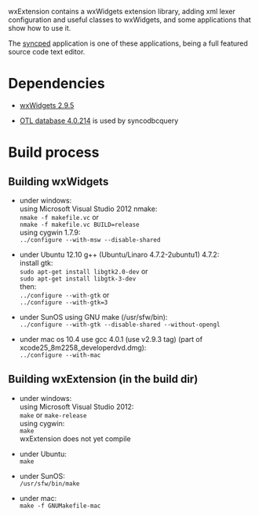 wxExtension contains a wxWidgets extension library, adding xml lexer 
configuration and useful classes to wxWidgets, 
and some applications that show how to use it.

The [syncped](http://antonvw.github.com/syncped) application is 
one of these applications, being a full featured source code text editor. 

# Dependencies

- [wxWidgets 2.9.5](http://www.wxwidgets.org/)
  
- [OTL database 4.0.214](http://otl.sourceforge.net/) is used by syncodbcquery  
  

# Build process

## Building wxWidgets

- under windows:   
    using Microsoft Visual Studio 2012 nmake:    
    `nmake -f makefile.vc` or   
    `nmake -f makefile.vc BUILD=release`   
    using cygwin 1.7.9:   
    `../configure --with-msw --disable-shared`  
    
- under Ubuntu 12.10 g++ (Ubuntu/Linaro 4.7.2-2ubuntu1) 4.7.2:   
    install gtk:   
    `sudo apt-get install libgtk2.0-dev`   or   
    `sudo apt-get install libgtk-3-dev`   
    then:   
    `../configure --with-gtk`  or   
    `../configure --with-gtk=3`   
    
- under SunOS using GNU make (/usr/sfw/bin):  
    `../configure --with-gtk --disable-shared --without-opengl`  
  
- under mac os 10.4 use gcc 4.0.1 (use v2.9.3 tag) (part of xcode25_8m2258_developerdvd.dmg):   
    `../configure --with-mac`

## Building wxExtension (in the build dir)
  
- under windows:   
    using Microsoft Visual Studio 2012:   
    `make` or `make-release`   
    using cygwin:   
    `make`  
    wxExtension does not yet compile
    
- under Ubuntu:  
    `make`
    
- under SunOS:  
    `/usr/sfw/bin/make`   
    
- under mac:  
    `make -f GNUMakefile-mac`
    
